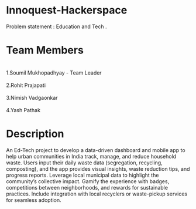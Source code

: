 # Innoquest-Hackerspace
Problem statement : Education and Tech .
# Team Members
<p>
  <br>1.Soumil Mukhopadhyay - Team Leader</br>
  <br>2.Rohit Prajapati</br>
  <br>3.Nimish Vadgaonkar</br>
  <br>4.Yash Pathak</br>
</p>

# Description

An Ed-Tech project to develop a data-driven dashboard and mobile app to help urban communities in India track, manage, and reduce household waste. Users input their daily waste data (segregation, recycling, composting), and the app provides visual insights, waste reduction tips, and progress reports. Leverage local municipal data to highlight the community’s collective impact. Gamify the experience with badges, competitions between neighborhoods, and rewards for sustainable practices. Include integration with local recyclers or waste-pickup services for seamless adoption.
